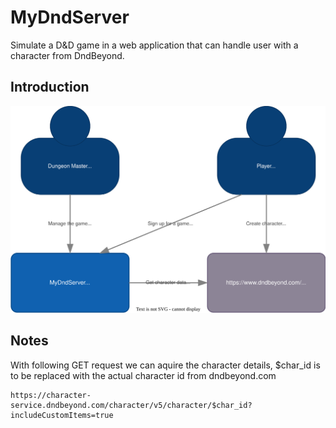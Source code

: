 # MyDndServer
Simulate a D&amp;D game in a web application that can handle user with a character from DndBeyond.

## Introduction 
![ProjectContext](doc/assets/context.svg)

## Notes
With following GET request we can aquire the character details, $char_id is to be replaced with the actual character id from dndbeyond.com
```
https://character-service.dndbeyond.com/character/v5/character/$char_id?includeCustomItems=true
```
